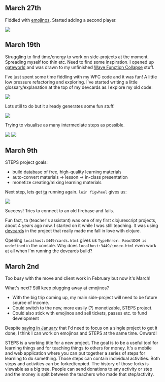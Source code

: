 ## March 27th

Fiddled with [emojinos](https://github.com/tomisme/emojinoss). Started adding a second player.

![](images/Screenshot_2019-03-27_22-06-34.png)


## March 19th

Struggling to find time/energy to work on side-projects at the moment. Spreading myself too thin etc. Need to find some inspiration. I opened up [gateworld](https://github.com/tomisme/gateworld) and was drawn to my unfinished [Wave Function Collapse](https://github.com/mxgmn/WaveFunctionCollapse) stuff.

I've just spent some time fiddling with my WFC code and it was fun! A little low pressure refactoring and exploring. I've started writing a little glossary/explanation at the top of my devcards as I explore my old code:

![](images/Screenshot_2019-03-19_20-55-55.png)

Lots still to do but it already generates some fun stuff.

![](images/Screenshot_2019-03-19_21-04-02.png)

Trying to visualise as many intermediate steps as possible.

![](images/Screenshot_2019-03-19_21-05-37.png)
![](images/Screenshot_2019-03-19_21-06-20.png)

## March 9th

STEPS project goals:
 - build database of free, high-quality learning materials
 - auto-convert materials -> lesson -> in-class presentation
 - monetize creating/mixing learning materials

Next step, lets get [ta](https://github.com/tomisme/ta) running again. `lein figwheel` gives us:

![](images/Screenshot_2019-03-09_20-33-40.png)

Success! Tries to connect to an old firebase and fails.

Fun fact, ta (teacher's assistant) was one of my first clojurescript projects, about 4 years ago now. I started on it while I was still teaching. It was using [devcards](https://github.com/bhauman/devcards) in the project that really made me fall in love with clojure.

Opening `localhost:3449/cards.html` gives us `TypeError: ReactDOM is undefined` in the console. Why does `localhost:3449/index.html` even work at all when I'm running the devcards build?

## March 2nd

Too busy with the move and client work in February but now it's March!

What's next? Still keep plugging away at emojinos?
 - With the big trip coming up, my main side-project will need to be future source of income.
 - Could switch to the new, more easily (?) monetizable, STEPS project.
 - Could also stick with emojinos and sell tickets, passes etc. to fund development

 Despite [saying in January](2019-1.md#20190111) that I'd need to focus on a single project to get it done, I think I can work on emojinos and STEPS at the same time. Onward!

 STEPS is a working title for a new project. The goal is to be a useful tool for learning things and for teaching things to others for money. It's a mobile and web application where you can put together a series of steps for learning to do something. Those steps can contain individual activities. Both steps and activities can be forked/copied. The history of those forks is viewable as a big tree. People can send donations to any activity or step and the money is split between the teachers who made that step/activity.
